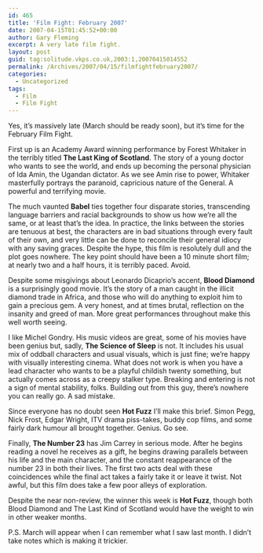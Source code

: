 ```yaml
---
id: 465
title: 'Film Fight: February 2007'
date: 2007-04-15T01:45:52+00:00
author: Gary Fleming
excerpt: A very late film fight.
layout: post
guid: tag:solitude.vkps.co.uk,2003:1,20070415014552
permalink: /Archives/2007/04/15/filmfightfebruary2007/
categories:
  - Uncategorized
tags:
  - Film
  - Film Fight
---
```

Yes, it&#8217;s massively late (March should be ready soon), but it&#8217;s time for the February Film Fight.

First up is an Academy Award winning performance by Forest Whitaker in the terribly titled **The Last King of Scotland**. The story of a young doctor who wants to see the world, and ends up becoming the personal physician of Ida Amin, the Ugandan dictator. As we see Amin rise to power, Whitaker masterfully portrays the paranoid, capricious nature of the General. A powerful and terrifying movie.

The much vaunted **Babel** ties together four disparate stories, transcending language barriers and racial backgrounds to show us how we&#8217;re all the same, or at least that&#8217;s the idea. In practice, the links between the stories are tenuous at best, the characters are in bad situations through every fault of their own, and very little can be done to reconcile their general idiocy with any saving graces. Despite the hype, this film is resolutely dull and the plot goes nowhere. The key point should have been a 10 minute short film; at nearly two and a half hours, it is terribly paced. Avoid.

Despite some misgivings about Leonardo Dicaprio&#8217;s accent, **Blood Diamond** is a surprisingly good movie. It&#8217;s the story of a man caught in the illicit diamond trade in Africa, and those who will do anything to exploit him to gain a precious gem. A very honest, and at times brutal, reflection on the insanity and greed of man. More great performances throughout make this well worth seeing.

I like Michel Gondry. His music videos are great, some of his movies have been genius but, sadly, **The Science of Sleep** is not. It includes his usual mix of oddball characters and usual visuals, which is just fine; we&#8217;re happy with visually interesting cinema. What does not work is when you have a lead character who wants to be a playful childish twenty something, but actually comes across as a creepy stalker type. Breaking and entering is not a sign of mental stability, folks. Building out from this guy, there&#8217;s nowhere you can really go. A sad mistake.

Since everyone has no doubt seen **Hot Fuzz** I&#8217;ll make this brief. Simon Pegg, Nick Frost, Edgar Wright, ITV drama piss-takes, buddy cop films, and some fairly dark humour all brought together. Genius. Go see.

Finally, **The Number 23** has Jim Carrey in serious mode. After he begins reading a novel he receives as a gift, he begins drawing parallels between his life and the main character, and the constant reappearance of the number 23 in both their lives. The first two acts deal with these coincidences while the final act takes a fairly take it or leave it twist. Not awful, but this film does take a few poor alleys of exploration.

Despite the near non-review, the winner this week is **Hot Fuzz**, though both Blood Diamond and The Last Kind of Scotland would have the weight to win in other weaker months.

P.S. March will appear when I can remember what I saw last month. I didn&#8217;t take notes which is making it trickier.